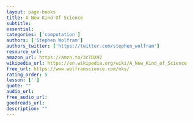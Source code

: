 ```yaml
---
layout: page-books
title: A New Kind Of Science
subtitle: 
essential: 
categories: ['computation']
authors: ['Stephen Wolfram']
authors_twitter: ['https://twitter.com/stephen_wolfram']
resource_url: 
amazon_url: https://amzn.to/3cTDX92
wikipedia_url: https://en.wikipedia.org/wiki/A_New_Kind_of_Science
free_url: https://www.wolframscience.com/nks/
rating_order: 5
lesson: ['']
quote: ""
audio_url: 
free_audio_url: 
goodreads_url: 
description: ""
---
```

